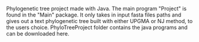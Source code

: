 Phylogenetic tree project made with Java. The main program "Project" is found in the "Main" package. It only takes in input fasta files paths and gives out a text phylogenetic tree built with either UPGMA or NJ method, to the users choice.
PhyloTreeProject folder contains the java programs and can be downloaded here. 
